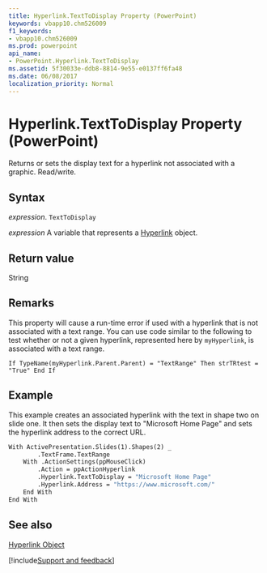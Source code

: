 ```yaml
---
title: Hyperlink.TextToDisplay Property (PowerPoint)
keywords: vbapp10.chm526009
f1_keywords:
- vbapp10.chm526009
ms.prod: powerpoint
api_name:
- PowerPoint.Hyperlink.TextToDisplay
ms.assetid: 5f30033e-ddb8-8814-9e55-e0137ff6fa48
ms.date: 06/08/2017
localization_priority: Normal
---
```



# Hyperlink.TextToDisplay Property (PowerPoint)

Returns or sets the display text for a hyperlink not associated with a graphic. Read/write.


## Syntax

 _expression_. `TextToDisplay`

 _expression_ A variable that represents a [Hyperlink](./PowerPoint.Hyperlink.md) object.


## Return value

String


## Remarks

This property will cause a run-time error if used with a hyperlink that is not associated with a text range. You can use code similar to the following to test whether or not a given hyperlink, represented here by  `myHyperlink`, is associated with a text range.

 `If TypeName(myHyperlink.Parent.Parent) = "TextRange" Then strTRtest = "True" End If`


## Example

This example creates an associated hyperlink with the text in shape two on slide one. It then sets the display text to "Microsoft Home Page" and sets the hyperlink address to the correct URL.


```vb
With ActivePresentation.Slides(1).Shapes(2) _
        .TextFrame.TextRange
    With .ActionSettings(ppMouseClick)
        .Action = ppActionHyperlink
        .Hyperlink.TextToDisplay = "Microsoft Home Page"
        .Hyperlink.Address = "https://www.microsoft.com/"
    End With
End With
```


## See also


[Hyperlink Object](PowerPoint.Hyperlink.md)

[!include[Support and feedback](~/includes/feedback-boilerplate.md)]